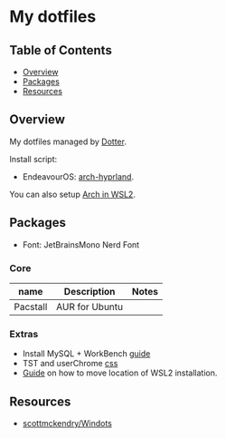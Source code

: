 # My dotfiles

## **Table of Contents**

- [Overview](#overview)
- [Packages](#packages)
- [Resources](#resources)

## Overview

My dotfiles managed by [Dotter](https://github.com/SuperCuber/dotter/).

Install script:

- EndeavourOS: [arch-hyprland](https://github.com/vunhatchuong/arch-hyprland).

You can also setup [Arch in WSL2](https://github.com/yuk7/ArchWSL).

## Packages

- Font: JetBrainsMono Nerd Font

### Core

| name             | Description            | Notes                     |
| ---------------- | ---------------------- | ------------------------- |
| Pacstall         | AUR for Ubuntu         |                           |

### Extras

- Install MySQL + WorkBench [guide](https://gist.github.com/vunhatchuong/fb5a408f0931b754f494cdefb89f15e4)
- TST and userChrome [css](https://gist.github.com/vunhatchuong/08f1c6ab3c7a01bdbcd155d0c65bb42f)
- [Guide](https://gist.github.com/vunhatchuong/4a71b7894aa98f74993cf03b99d5b5ad) on how to move location of WSL2 installation.

## Resources

- [scottmckendry/Windots](https://github.com/scottmckendry/Windots)
